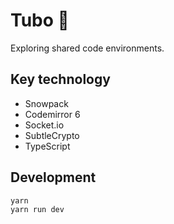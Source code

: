 # Tubo 💎

Exploring shared code environments.

## Key technology

- Snowpack
- Codemirror 6
- Socket.io
- SubtleCrypto
- TypeScript

## Development

```bash
yarn
yarn run dev
```
